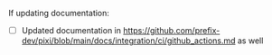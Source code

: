 If updating documentation:

- [ ] Updated documentation in https://github.com/prefix-dev/pixi/blob/main/docs/integration/ci/github_actions.md as well
